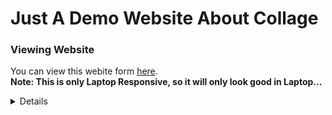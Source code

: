 # Just A Demo Website About Collage

### Viewing Website

You can view this webite form [here](https://asj-projects.github.io/FirstProjectBySmith/index.html).
</br>
<b>Note: This is only Laptop Responsive, so it will only look good in Laptop...</b>


<details>Demo Screenshots
<img src="./SS/Screenshot 2023-03-28 203553.png" alt="">
<img src="./SS/Screenshot 2023-03-28 203931.png" alt="">
</details>
